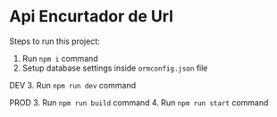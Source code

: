 # Api Encurtador de Url

Steps to run this project:

1. Run `npm i` command
2. Setup database settings inside `ormconfig.json` file

DEV
3. Run `npm run dev` command

PROD
3. Run `npm run build` command
4. Run `npm run start` command